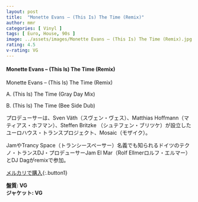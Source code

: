 ```yaml
---
layout: post
title:  "Monette Evans – (This Is) The Time (Remix)"
author: mmr
categories: [ Vinyl ]
tags: [ Euro, House, 90s ]
image: ../assets/images/Monette Evans – (This Is) The Time (Remix).jpg
rating: 4.5
v-rating: VG
---
```


#### Monette Evans – (This Is) The Time (Remix)

Monette Evans – (This Is) The Time (Remix)

A. (This Is) The Time (Gray Day Mix)

B. (This Is) The Time (Bee Side Dub)

プロデューサーは、Sven Väth（スヴェン・ヴェス）、Matthias Hoffmann（マティアス・ホフマン）、Steffen Britzke （シュテフェン・ブリツケ）が設立したユーロハウス・トランスプロジェクト、Mosaic（モザイク）。

JamやTrancy Space（トランシースペーサー）名義でも知られるドイツのテクノ・トランスDJ・プロデューサーJam El Mar（Rolf Ellmerロルフ・エルマー）とDJ Dagがremixで参加。

[メルカリで購入](https://jp.mercari.com/item/m46614018717?afid=6142608987){:.button1}

<div class="mt-4 mb-4 d-flex align-items-center">
<strong class="mr-1">盤質: VG</strong>
</div>
<div class="mt-4 mb-4 d-flex align-items-center">
<strong class="mr-1">ジャケット: VG</strong>
</div>
